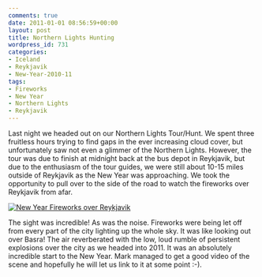 ```yaml
---
comments: true
date: 2011-01-01 08:56:59+00:00
layout: post
title: Northern Lights Hunting
wordpress_id: 731
categories:
- Iceland
- Reykjavik
- New-Year-2010-11
tags:
- Fireworks
- New Year
- Northern Lights
- Reykjavik
---
```




Last night we headed out on our Northern Lights Tour/Hunt. We spent three fruitless hours trying to find gaps in the ever increasing cloud cover, but unfortunately saw not even a glimmer of the Northern Lights. However, the tour was due to finish at midnight back at the bus depot in Reykjavik, but due to the enthusiasm of the tour guides, we were still about 10-15 miles outside of Reykjavik as the New Year was approaching. We took the opportunity to pull over to the side of the road to watch the fireworks over Reykjavik from afar.


[![New Year Fireworks over Reykjavik](http://travel.perry-online.me.uk/files/2011/01/IMG_3088_9_90-500x135.jpg)](http://travel.perry-online.me.uk/files/2011/01/IMG_3088_9_90.jpg)


The sight was incredible! As was the noise. Fireworks were being let off from every part of the city lighting up the whole sky. It was like looking out over Basra! The air reverberated with the low, loud rumble of persistent explosions over the city as we headed into 2011. It was an absolutely incredible start to the New Year. Mark managed to get a good video of the scene and hopefully he will let us link to it at some point :-).


